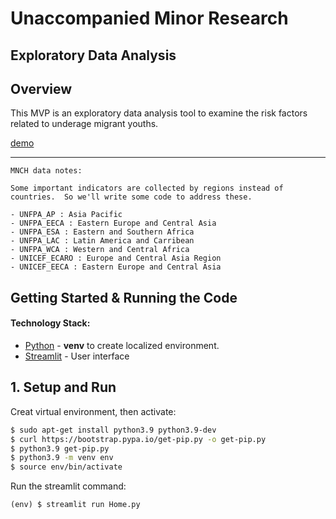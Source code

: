 # Unaccompanied Minor Research

## Exploratory Data Analysis

## Overview 

This MVP is an exploratory data analysis tool to examine the risk factors related to underage migrant youths.

[demo](https://harry-oestreicher-umr-streamlit-eda-home-fmh202.streamlit.app)

---

    MNCH data notes:

    Some important indicators are collected by regions instead of countries.  So we'll write some code to address these.

    - UNFPA_AP : Asia Pacific
    - UNFPA_EECA : Eastern Europe and Central Asia
    - UNFPA_ESA : Eastern and Southern Africa
    - UNFPA_LAC : Latin America and Carribean
    - UNFPA_WCA : Western and Central Africa
    - UNICEF_ECARO : Europe and Central Asia Region
    - UNICEF_EECA : Eastern Europe and Central Asia



## Getting Started & Running the Code

#### Technology Stack:

- [Python](https://www.python.org/) - **venv** to create localized environment.
- [Streamlit](https://streamlit.io/) - User interface


## 1. Setup and Run

Creat virtual environment, then activate:
```bash
$ sudo apt-get install python3.9 python3.9-dev
$ curl https://bootstrap.pypa.io/get-pip.py -o get-pip.py
$ python3.9 get-pip.py
$ python3.9 -m venv env
$ source env/bin/activate

```
Run the streamlit command:
```
(env) $ streamlit run Home.py
```
